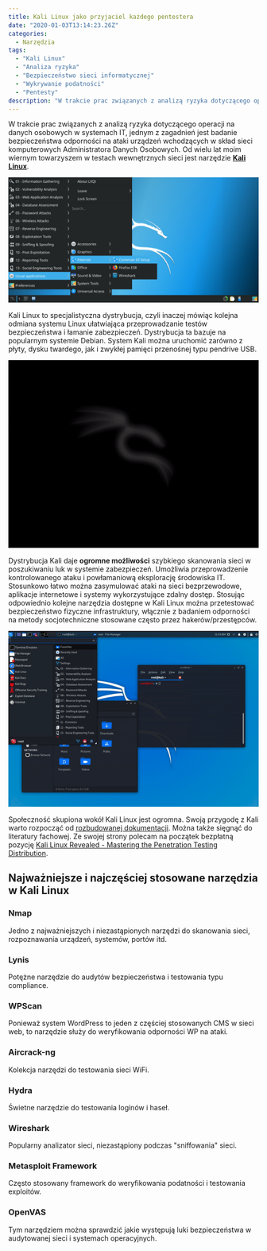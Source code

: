 ```yaml
---
title: Kali Linux jako przyjaciel każdego pentestera
date: "2020-01-03T13:14:23.26Z"
categories:
  - Narzędzia
tags:
  - "Kali Linux"
  - "Analiza ryzyka"
  - "Bezpieczeństwo sieci informatycznej"
  - "Wykrywanie podatności"
  - "Pentesty"
description: "W trakcie prac związanych z analizą ryzyka dotyczącego operacji na danych osobowych w systemach IT, jednym z zagadnień jest badanie bezpieczeństwa odporności na ataki urządzeń wchodzących w skład sieci komputerowych Administratora Danych Osobowych. Od wielu lat moim wiernym towarzyszem w testach wewnętrznych sieci jest narzędzie Kali Linux."
---
```


W trakcie prac związanych z analizą ryzyka dotyczącego operacji na danych osobowych w systemach IT, jednym z zagadnień jest badanie bezpieczeństwa odporności na ataki urządzeń wchodzących w skład sieci komputerowych Administratora Danych Osobowych. Od wielu lat moim wiernym towarzyszem w testach wewnętrznych sieci jest narzędzie [**Kali Linux**](https://www.kali.org/).

![Przykładowy ekran Kali Linux](/media/2020-01-03/kali-linux.jpg)

Kali Linux to specjalistyczna dystrybucja, czyli inaczej mówiąc kolejna odmiana systemu Linux ułatwiająca przeprowadzanie testów bezpieczeństwa i łamanie zabezpieczeń. Dystrybucja ta bazuje na popularnym systemie Debian. System Kali można uruchomić zarówno z płyty, dysku twardego, jak i zwykłej pamięci przenośnej typu pendrive USB.

![Kali Linux podczas bootowania](/media/2020-01-03/kali-preview-boot.gif)

Dystrybucja Kali daje **ogromne możliwości** szybkiego skanowania sieci w poszukiwaniu luk w systemie zabezpieczeń. Umożliwia przeprowadzenie kontrolowanego ataku i powłamaniową eksplorację środowiska IT. Stosunkowo łatwo można zasymulować ataki na sieci bezprzewodowe, aplikacje internetowe i systemy wykorzystujące zdalny dostęp. Stosując odpowiednio kolejne narzędzia dostępne w Kali Linux można przetestować bezpieczeństwo fizyczne infrastruktury, włącznie z badaniem odporności na metody socjotechniczne stosowane często przez hakerów/przestępców.

![Przykład pracy z Kali Undercover](/media/2020-01-03/kali-undercover-1.gif)

Społeczność skupiona wokół Kali Linux jest ogromna. Swoją przygodę z Kali warto rozpocząć od [rozbudowanej dokumentacji](https://www.kali.org/docs/). Można także sięgnąć do literatury fachowej. Ze swojej strony polecam na początek bezpłatną pozycję [Kali Linux Revealed - Mastering the Penetration Testing Distribution](https://kali.training/).

## Najważniejsze i najczęściej stosowane narzędzia w Kali Linux

### Nmap

Jedno z najważniejszych i niezastąpionych narzędzi do skanowania sieci, rozpoznawania urządzeń, systemów, portów itd.

### Lynis

Potężne narzędzie do audytów bezpieczeństwa i testowania typu compliance.

### WPScan

Ponieważ system WordPress to jeden z częściej stosowanych CMS w sieci web, to narzędzie służy do weryfikowania odporności WP na ataki.

### Aircrack-ng

Kolekcja narzędzi do testowania sieci WiFi.

### Hydra

Świetne narzędzie do testowania loginów i haseł.

### Wireshark

Popularny analizator sieci, niezastąpiony podczas "sniffowania" sieci.

### Metasploit Framework

Często stosowany framework do weryfikowania podatności i testowania exploitów.

### OpenVAS

Tym narzędziem można sprawdzić jakie występują luki bezpieczeństwa w audytowanej sieci i systemach operacyjnych.